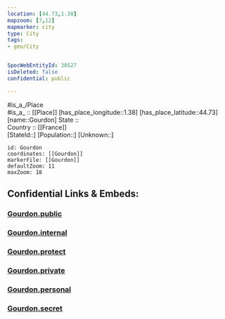 ```yaml
---
location: [44.73,1.38] 
mapzoom: [7,12] 
mapmarker: city 
type: City
tags:
- geo/City


SpocWebEntityId: 30527
isDeleted: false
confidential: public

---
```

#is_a_/Place  
#is_a_ :: [[Place]] 
[has_place_longitude::1.38] 
[has_place_latitude::44.73] 
[name::Gourdon] 
State ::  
Country :: [[France]]  
[StateId::] 
[Population::] 
[Unknown::] 


```leaflet
id: Gourdon
coordinates: [[Gourdon]] 
markerFile: [[Gourdon]] 
defaultZoom: 11 
maxZoom: 18
```


## Confidential Links & Embeds: 

### [Gourdon.public](/_public/\Earth\Continent\Europe\Europe~West\France\regions~France\Occitanie\departments~Occitanie\Lot\communes~Lot\Gourdon\cities~GourdonGourdon.public.md) 

### [Gourdon.internal](/_internal/\Earth\Continent\Europe\Europe~West\France\regions~France\Occitanie\departments~Occitanie\Lot\communes~Lot\Gourdon\cities~GourdonGourdon.internal.md) 

### [Gourdon.protect](/_protect/\Earth\Continent\Europe\Europe~West\France\regions~France\Occitanie\departments~Occitanie\Lot\communes~Lot\Gourdon\cities~GourdonGourdon.protect.md) 

### [Gourdon.private](/_private/\Earth\Continent\Europe\Europe~West\France\regions~France\Occitanie\departments~Occitanie\Lot\communes~Lot\Gourdon\cities~GourdonGourdon.private.md) 

### [Gourdon.personal](/_personal/\Earth\Continent\Europe\Europe~West\France\regions~France\Occitanie\departments~Occitanie\Lot\communes~Lot\Gourdon\cities~GourdonGourdon.personal.md) 

### [Gourdon.secret](/_secret/\Earth\Continent\Europe\Europe~West\France\regions~France\Occitanie\departments~Occitanie\Lot\communes~Lot\Gourdon\cities~GourdonGourdon.secret.md)


